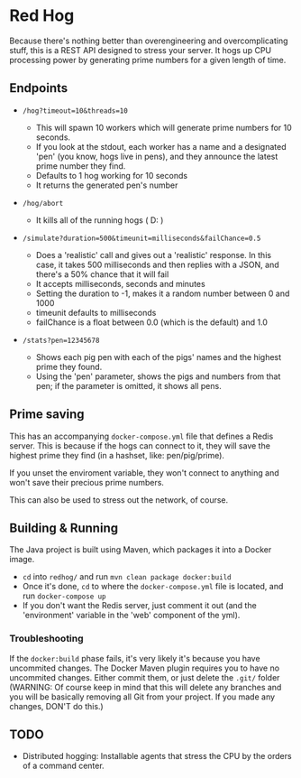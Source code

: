 # Red Hog

Because there's nothing better than overengineering and overcomplicating stuff, this is a REST API designed to stress your server. It hogs up CPU processing power by generating prime numbers for a given length of time.

## Endpoints

- `/hog?timeout=10&threads=10`
	- This will spawn 10 workers which will generate prime numbers for 10 seconds.
	- If you look at the stdout, each worker has a name and a designated 'pen' (you know, hogs live in pens), and they announce the latest prime number they find.
	- Defaults to 1 hog working for 10 seconds
	- It returns the generated pen's number


- `/hog/abort`
	- It kills all of the running hogs ( D: )


- `/simulate?duration=500&timeunit=milliseconds&failChance=0.5`
	- Does a 'realistic' call and gives out a 'realistic' response. In this case, it takes 500 milliseconds and then replies with a JSON, and there's a 50% chance that it will fail
	- It accepts milliseconds, seconds and minutes
	- Setting the duration to -1, makes it a random number between 0 and 1000
	- timeunit defaults to milliseconds
	- failChance is a float between 0.0 (which is the default) and 1.0


- `/stats?pen=12345678`
	- Shows each pig pen with each of the pigs' names and the highest prime they found.
	- Using the 'pen' parameter, shows the pigs and numbers from that pen; if the parameter is omitted, it shows all pens.


## Prime saving

This has an accompanying `docker-compose.yml` file that defines a Redis server. This is because if the hogs can connect to it, they will save the highest prime they find (in a hashset, like: pen/pig/prime).

If you unset the enviroment variable, they won't connect to anything and won't save their precious prime numbers.

This can also be used to stress out the network, of course.

## Building & Running
The Java project is built using Maven, which packages it into a Docker image.

- `cd` into `redhog/` and run `mvn clean package docker:build`
- Once it's done, `cd` to where the `docker-compose.yml` file is located, and run `docker-compose up`
- If you don't want the Redis server, just comment it out (and the 'environment' variable in the 'web' component of the yml).

### Troubleshooting
If the `docker:build` phase fails, it's very likely it's because you have uncommited changes. The Docker Maven plugin requires you to have no uncommited changes. Either commit them, or just delete the `.git/` folder (WARNING: Of course keep in mind that this will delete any branches and you will be basically removing all Git from your project. If you made any changes, DON'T do this.)

## TODO
- Distributed hogging: Installable agents that stress the CPU by the orders of a command center.
